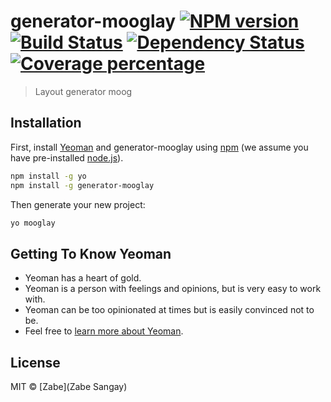 # generator-mooglay [![NPM version][npm-image]][npm-url] [![Build Status][travis-image]][travis-url] [![Dependency Status][daviddm-image]][daviddm-url] [![Coverage percentage][coveralls-image]][coveralls-url]
> Layout generator moog

## Installation

First, install [Yeoman](http://yeoman.io) and generator-mooglay using [npm](https://www.npmjs.com/) (we assume you have pre-installed [node.js](https://nodejs.org/)).

```bash
npm install -g yo
npm install -g generator-mooglay
```

Then generate your new project:

```bash
yo mooglay
```

## Getting To Know Yeoman

 * Yeoman has a heart of gold.
 * Yeoman is a person with feelings and opinions, but is very easy to work with.
 * Yeoman can be too opinionated at times but is easily convinced not to be.
 * Feel free to [learn more about Yeoman](http://yeoman.io/).

## License

MIT © [Zabe](Zabe Sangay)


[npm-image]: https://badge.fury.io/js/generator-mooglay.svg
[npm-url]: https://npmjs.org/package/generator-mooglay
[travis-image]: https://travis-ci.org/pilotfish-git/generator-mooglay.svg?branch=master
[travis-url]: https://travis-ci.org/pilotfish-git/generator-mooglay
[daviddm-image]: https://david-dm.org/pilotfish-git/generator-mooglay.svg?theme=shields.io
[daviddm-url]: https://david-dm.org/pilotfish-git/generator-mooglay
[coveralls-image]: https://coveralls.io/repos/pilotfish-git/generator-mooglay/badge.svg
[coveralls-url]: https://coveralls.io/r/pilotfish-git/generator-mooglay
